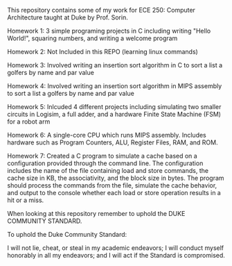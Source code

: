 This repository contains some of my work for ECE 250: Computer Architecture taught at Duke by Prof. Sorin.

Homework 1: 3 simple programing projects in C including writing "Hello World!", squaring numbers, and writing a welcome program

Homework 2: Not Included in this REPO (learning linux commands)

Homework 3: Involved writing an insertion sort algorithm in C to sort a list a golfers by name and par value  

Homework 4: Involved writing an insertion sort algorithm in MIPS assembly to sort a list a golfers by name and par value  

Homework 5: Inlcuded 4 different projects including simulating two smaller circuits in Logisim, a full adder, and a hardware Finite State Machine (FSM) for a robot arm

Homework 6: A single-core CPU which runs MIPS assembly. Includes hardware such as Program Counters, ALU, Register Files, RAM, and ROM.

Homework 7: Created a C program to simulate a cache based on a configuration provided through the command line. The configuration includes the name of the file containing load and store commands, the cache size in KB, the associativity, and the block size in bytes. The program should process the commands from the file, simulate the cache behavior, and output to the console whether each load or store operation results in a hit or a miss.

When looking at this repository remember to uphold the DUKE COMMUNITY STANDARD.

To uphold the Duke Community Standard:

 I will not lie, cheat, or steal in my academic endeavors;
 I will conduct myself honorably in all my endeavors; and
 I will act if the Standard is compromised.
